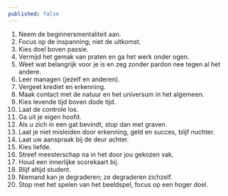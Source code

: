 ```yaml
---
published: false
---
```

1. Neem de beginnersmentaliteit aan.
2. Focus op de inspanning; niet de uitkomst.
3. Kies doel boven passie.
4. Vermijd het gemak van praten en ga het werk onder ogen.
5. Weet wat belangrijk voor je is en zeg zonder pardon nee tegen al het andere.
6. Leer managen (jezelf en anderen).
7. Vergeet krediet en erkenning.
8. Maak contact met de natuur en het universum in het algemeen.
9. Kies levende tijd boven dode tijd.
10. Laat de controle los.
11. Ga uit je eigen hoofd.
12. Als u zich in een gat bevindt, stop dan met graven.
13. Laat je niet misleiden door erkenning, geld en succes, blijf nuchter.
14. Laat uw aanspraak bij de deur achter.
15. Kies liefde.
16. Streef meesterschap na in het door jou gekozen vak.
17. Houd een innerlijke scorekaart bij.
18. Blijf altijd student.
19. Niemand kan je degraderen; ze degraderen zichzelf.
20. Stop met het spelen van het beeldspel, focus op een hoger doel.
